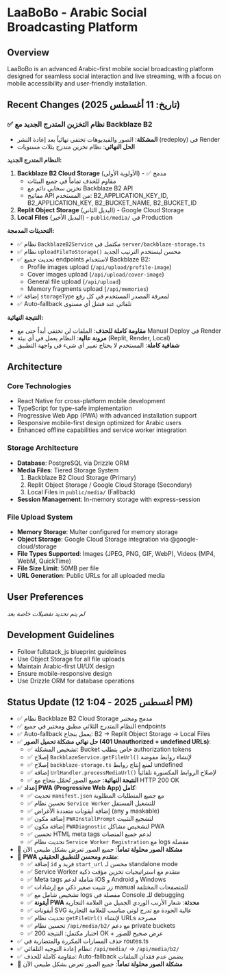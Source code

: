 # LaaBoBo - Arabic Social Broadcasting Platform

## Overview
LaaBoBo is an advanced Arabic-first mobile social broadcasting platform designed for seamless social interaction and live streaming, with a focus on mobile accessibility and user-friendly installation.

## Recent Changes (تاريخ: 11 أغسطس 2025)

### ✅ نظام التخزين المتدرج الجديد مع Backblaze B2
- **المشكلة**: الصور والفيديوهات تختفي نهائياً بعد إعادة النشر (redeploy) في Render
- **الحل النهائي**: نظام تخزين متدرج بثلاث مستويات

**النظام المتدرج الجديد:**
1. **Backblaze B2 Cloud Storage** (الأولوية الأولى) - ✅ مدمج
   - مقاوم للحذف تماماً في جميع البيئات
   - تخزين سحابي دائم مع Backblaze B2 API
   - مفاتيح API من المستخدم: B2_APPLICATION_KEY_ID, B2_APPLICATION_KEY, B2_BUCKET_NAME, B2_BUCKET_ID
2. **Replit Object Storage** (البديل الثاني) - Google Cloud Storage
3. **Local Files** (البديل الأخير) - `public/media/` في Production

**التحديثات المدمجة:**
- ✅ نظام `BackblazeB2Service` مكتمل في `server/backblaze-storage.ts`
- ✅ نظام `uploadFileToStorage()` محسن ليستخدم الترتيب الجديد
- ✅ تحديث جميع endpoints لاستخدام Backblaze B2:
  - Profile images upload (`/api/upload/profile-image`)
  - Cover images upload (`/api/upload/cover-image`) 
  - General file upload (`/api/upload`)
  - Memory fragments upload (`/api/memories`)
- ✅ إضافة `storageType` لمعرفة المصدر المستخدم في كل رفع
- ✅ Auto-fallback تلقائي عند فشل أي مستوى

**النتيجة النهائية:**
- **مقاومة كاملة للحذف**: الملفات لن تختفي أبداً حتى مع Manual Deploy في Render
- **مرونة عالية**: النظام يعمل في أي بيئة (Replit, Render, Local)
- **شفافية كاملة**: المستخدم لا يحتاج تغيير أي شيء في واجهة التطبيق

## Architecture

### Core Technologies
- React Native for cross-platform mobile development
- TypeScript for type-safe implementation
- Progressive Web App (PWA) with advanced installation support
- Responsive mobile-first design optimized for Arabic users
- Enhanced offline capabilities and service worker integration

### Storage Architecture
- **Database**: PostgreSQL via Drizzle ORM
- **Media Files**: Tiered Storage System
  1. Backblaze B2 Cloud Storage (Primary)
  2. Replit Object Storage / Google Cloud Storage (Secondary)
  3. Local Files in `public/media/` (Fallback)
- **Session Management**: In-memory storage with express-session

### File Upload System
- **Memory Storage**: Multer configured for memory storage
- **Object Storage**: Google Cloud Storage integration via @google-cloud/storage
- **File Types Supported**: Images (JPEG, PNG, GIF, WebP), Videos (MP4, WebM, QuickTime)
- **File Size Limit**: 50MB per file
- **URL Generation**: Public URLs for all uploaded media

## User Preferences
*لم يتم تحديد تفضيلات خاصة بعد*

## Development Guidelines
- Follow fullstack_js blueprint guidelines
- Use Object Storage for all file uploads
- Maintain Arabic-first UI/UX design
- Ensure mobile-responsive design
- Use Drizzle ORM for database operations

## Status Update (12 أغسطس 2025 - 1:04 PM)
- ✅ نظام Backblaze B2 Cloud Storage مدمج ومختبر  
- ✅ النظام المتدرج الثلاثي مطبق ومختبر في جميع endpoints
- ✅ Auto-fallback يعمل بنجاح: B2 → Replit Object Storage → Local Files
- ✅ **حل نهائي مشكلة تحميل الصور (401 Unauthorized + undefined URLs)**:
  - ✅ تشخيص المشكلة: Bucket خاص يتطلب authorization tokens
  - ✅ إصلاح `BackblazeService.getFileUrl()` لإنشاء روابط مفوضة
  - ✅ إصلاح `backblaze-storage.ts` لمنع إنتاج روابط undefined 
  - ✅ إضافة `UrlHandler.processMediaUrl()` لإصلاح الروابط المكسورة تلقائياً
  - ✅ **النتيجة النهائية**: جميع الصور تُحمّل بنجاح مع HTTP 200 OK
- ✅ **إعداد PWA (Progressive Web App) كامل**:
  - ✅ تحديث `manifest.json` مع جميع المتطلبات المطلوبة
  - ✅ تحسين نظام `Service Worker` للتشغيل المستقل
  - ✅ إضافة أيقونات متعددة الأغراض (any و maskable)
  - ✅ إضافة مكون `PWAInstallPrompt` لتشجيع التثبيت
  - ✅ إضافة مكون `PWADiagnostic` لتشخيص مشاكل PWA
  - ✅ تحسين HTML meta tags لدعم جميع المنصات
  - ✅ تحديث نظام `Service Worker Registration` مع logs مفصلة
- 🎯 **مشكلة الصور محلولة تماماً**: جميع الصور تعرض بشكل طبيعي الآن
- 🔧 **PWA متقدم ومحسن للتطبيق الحقيقي**:
  - ✅ إضافة `id` فريد و `start_url` محسن لـ standalone mode
  - ✅ Service Worker متقدم مع استراتيجيات تخزين مؤقت ذكية
  - ✅ Meta tags شاملة لدعم iOS و Android و Windows
  - ✅ زر تثبيت صغير ذكي مع إرشادات manual للمتصفحات المختلفة
  - ✅ تشخيص شامل مع logs مفصلة في Console للـ debugging
  - ✅ **أيقونة PWA محدثة**: شعار الأرنب الوردي الجميل من العلامة التجارية
  - ✅ أيقونات SVG عالية الجودة مع تدرج لوني مناسب للعلامة التجارية
  - ✅ تحديث نظام `getFileUrl()` لإنشاء URLs مصرحة 
  - ✅ تحسين نظام `/api/media/b2/` مع دعم private buckets
  - ✅ اختبار مكتمل: النتيجة 200 OK + عرض صحيح للصور
- ✅ حذف المسارات المكررة والمتضاربة في routes.ts
- ✅ نظام إعادة التوجيه التلقائي: `/api/media/` → `/api/media/b2/`
- ✅ مقاومة كاملة للحذف: Auto-fallback يضمن عدم فقدان الملفات
- 🎯 **مشكلة الصور محلولة تماماً**: جميع الصور تعرض بشكل طبيعي الآن
